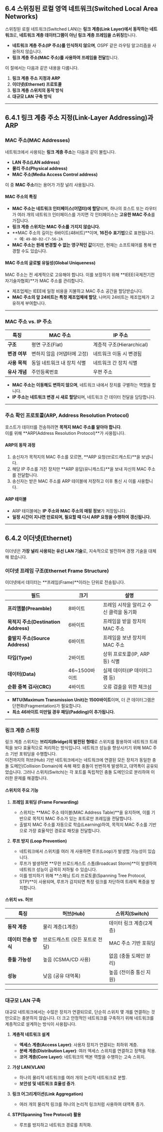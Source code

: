 ## **6.4 스위칭된 로컬 영역 네트워크(Switched Local Area Networks)**

스위칭된 로컬 네트워크(Switched LAN)는 **링크 계층(Link Layer)에서 동작하는 네트워크**로, **네트워크 계층 데이터그램이 아닌 링크 계층 프레임을 스위칭**합니다.  

- **네트워크 계층 주소(IP 주소)를 인식하지 않으며**, OSPF 같은 라우팅 알고리즘을 사용하지 않습니다.  
- **링크 계층 주소(MAC 주소)를 사용하여 프레임을 전달**합니다.  

이 절에서는 다음과 같은 내용을 다룹니다.  

1. **링크 계층 주소 지정과 ARP**  
2. **이더넷(Ethernet) 프로토콜**  
3. **링크 계층 스위치의 동작 방식**  
4. **대규모 LAN 구축 방식**  

---

## **6.4.1 링크 계층 주소 지정(Link-Layer Addressing)과 ARP**

### **MAC 주소(MAC Addresses)**  

네트워크에서 사용되는 **링크 계층 주소**는 다음과 같이 불립니다.  
- **LAN 주소(LAN address)**  
- **물리 주소(Physical address)**  
- **MAC 주소(Media Access Control address)**  

이 중 **MAC 주소**라는 용어가 가장 널리 사용됩니다.  

#### **MAC 주소의 특징**
- **MAC 주소는 네트워크 인터페이스(어댑터)에 할당**되며, 하나의 호스트 또는 라우터가 여러 개의 네트워크 인터페이스를 가지면 각 인터페이스는 **고유한 MAC 주소**를 가집니다.  
- **링크 계층 스위치는 MAC 주소를 가지지 않습니다.**  
- **MAC 주소의 길이는 6바이트(48비트)**이며, **16진수 표기법**으로 표현됩니다.  
  - 예: `49-BD-D2-C7-56-2A`  
- **MAC 주소는 원래 변경할 수 없는 영구적인 값**이지만, 현재는 소프트웨어를 통해 변경할 수도 있습니다.  

#### **MAC 주소의 글로벌 유일성(Global Uniqueness)**
MAC 주소는 전 세계적으로 고유해야 합니다. 이를 보장하기 위해 **IEEE(국제전기전자기술자협회)**가 MAC 주소를 관리합니다.  

- 제조업체는 IEEE에 일정 비용을 지불하고 MAC 주소 공간을 할당받습니다.  
- **MAC 주소의 앞 24비트는 특정 제조업체에 할당**, 나머지 24비트는 제조업체가 고유하게 부여합니다.  

---

### **MAC 주소 vs. IP 주소**  

| **특징** | **MAC 주소** | **IP 주소** |
|----------|-------------|-------------|
| **구조** | 평면 구조(Flat) | 계층적 구조(Hierarchical) |
| **변경 여부** | 변하지 않음 (어댑터에 고정) | 네트워크 이동 시 변경됨 |
| **사용 목적** | 동일 네트워크 내 장치 식별 | 네트워크 간 장치 식별 |
| **유사 개념** | 주민등록번호 | 우편 주소 |

- **MAC 주소는 이동해도 변하지 않으며**, 네트워크 내에서 장치를 구별하는 역할을 합니다.  
- **IP 주소는 네트워크 변경 시 새로 할당**되며, 네트워크 간 데이터 전달을 담당합니다.  

---

### **주소 확인 프로토콜(ARP, Address Resolution Protocol)**  

호스트가 데이터를 전송하려면 **목적지 MAC 주소를 알아야 합니다**.  
이를 위해 **ARP(Address Resolution Protocol)**가 사용됩니다.  

#### **ARP의 동작 과정**
1. 송신자가 목적지의 MAC 주소를 모르면, **ARP 요청(브로드캐스트)**을 보냅니다.  
2. 해당 IP 주소를 가진 장치만 **ARP 응답(유니캐스트)**을 보내 자신의 MAC 주소를 전달합니다.  
3. 송신자는 받은 MAC 주소를 ARP 테이블에 저장하고 이후 통신 시 이를 사용합니다.  

#### **ARP 테이블**
- ARP 테이블에는 **IP 주소와 MAC 주소의 매핑 정보**가 저장됩니다.  
- **일정 시간이 지나면 만료되며, 필요할 때 다시 ARP 요청을 수행하여 갱신됩니다.**  

---

## **6.4.2 이더넷(Ethernet)**  

이더넷은 **가장 널리 사용되는 유선 LAN 기술**로, 지속적으로 발전하며 경쟁 기술을 대체해 왔습니다.  

### **이더넷 프레임 구조(Ethernet Frame Structure)**  

이더넷에서 데이터는 **프레임(Frame)**이라는 단위로 전송됩니다.  

| **필드** | **크기** | **설명** |
|----------|---------|---------|
| **프리앰블(Preamble)** | 8바이트 | 프레임 시작을 알리고 수신 클럭을 동기화 |
| **목적지 주소(Destination Address)** | 6바이트 | 프레임을 받을 장치의 MAC 주소 |
| **출발지 주소(Source Address)** | 6바이트 | 프레임을 보낸 장치의 MAC 주소 |
| **타입(Type)** | 2바이트 | 상위 프로토콜(IP, ARP 등) 식별 |
| **데이터(Data)** | 46~1500바이트 | 실제 데이터(IP 데이터그램 등) |
| **순환 중복 검사(CRC)** | 4바이트 | 오류 검출을 위한 체크섬 |

- **MTU(Maximum Transmission Unit)는 1500바이트**이며, 더 큰 데이터그램은 단편화(Fragmentation)가 필요합니다.  
- **최소 46바이트 미만일 경우 패딩(Padding)이 추가됩니다.**  

---

### **링크 계층 스위칭**
링크 계층 스위치는 **브리지(Bridge)의 발전된 형태**로 스위치를 활용하여 네트워크 트래픽을 보다 효율적으로 처리하는 방식입니다. 네트워크 성능을 향상시키기 위해 MAC 주소 기반 포워딩을 수행합니다.   
이전까지의 허브(Hub) 기반 네트워크에서는 네트워크에 연결된 모든 장치가 동일한 충돌 도메인(Collision Domain)에 속해 패킷 충돌이 빈번하게 발생하고, 대역폭이 공유되었습니다. 그러나 스위치(Switch)는 각 포트를 독립적인 충돌 도메인으로 분리하여 이러한 문제를 해결합니다.   

#### **스위치의 주요 기능**
1. **프레임 포워딩 (Frame Forwarding)**  
    - 스위치는 **MAC 주소 테이블(MAC Address Table)**을 유지하며, 이를 기반으로 목적지 MAC 주소가 있는 포트로만 프레임을 전달합니다.   
    - 출발지 MAC 주소를 자동으로 학습(Learning)하여, 목적지 MAC 주소를 기반으로 가장 효율적인 경로로 패킷을 전달합니다.  

2. **루프 방지 (Loop Prevention)**  
    - 네트워크에서 스위치를 여러 개 사용하면 루프(Loop)가 발생할 가능성이 있습니다.
    - 루프가 발생하면 **무한 브로드캐스트 스톰(Broadcast Storm)**이 발생하여 네트워크 성능이 급격히 저하될 수 있습니다.
    - 이를 방지하기 위해 **스패닝 트리 프로토콜(Spanning Tree Protocol, STP)**이 사용되며, 루프가 감지되면 특정 링크를 차단하여 트래픽 폭증을 방지합니다.

#### **스위치 vs. 허브**
| **특징** | **허브(Hub)** | **스위치(Switch)** |
|----------|--------------|--------------------|
| **동작 계층** | 물리 계층(1계층) | 데이터 링크 계층(2계층) |
| **데이터 전송 방식** | 브로드캐스트 (모든 포트로 전달) | MAC 주소 기반 포워딩 |
| **충돌 가능성** | 높음 (CSMA/CD 사용) | 없음 (충돌 도메인 분리) |
| **성능** | 낮음 (공유 대역폭) | 높음 (전이중 통신 지원) |

---

### **대규모 LAN 구축**
대규모 네트워크에서는 수많은 장치가 연결되므로, 단순히 스위치 몇 개를 연결하는 것만으로는 충분하지 않습니다. 더 크고 안정적인 네트워크를 구축하기 위해 네트워크를 계층적으로 설계하는 방식이 사용됩니다.   

1. **계층적 네트워크 설계**
   - **엑세스 계층(Access Layer)**: 사용자 장치가 연결되는 최하위 계층.  
   - **분배 계층(Distribution Layer)**: 여러 엑세스 스위치를 연결하고 정책을 적용.  
   - **코어 계층(Core Layer)**: 네트워크의 백본 역할을 수행하는 고속 스위치.  

2. **가상 LAN(VLAN)**
   - 하나의 물리적 네트워크를 여러 개의 논리적 네트워크로 분할.  
   - **보안성 및 네트워크 효율성 증가**.  

3. **링크 어그리게이션(Link Aggregation)**
   - 여러 개의 물리적 링크를 하나의 논리적 링크처럼 사용하여 대역폭 증가.  

4. **STP(Spanning Tree Protocol) 활용**
   - 루프를 방지하고 네트워크 경로를 최적화.  

